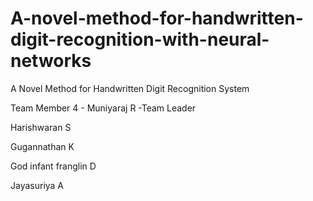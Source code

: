# A-novel-method-for-handwritten-digit-recognition-with-neural-networks
A Novel Method for Handwritten Digit Recognition System

Team Member 4 - 
Muniyaraj R -Team Leader

Harishwaran S

Gugannathan K

God infant franglin D

Jayasuriya A
